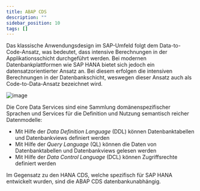 ```yaml
---
title: ABAP CDS
description: ""
sidebar_position: 10
tags: []
---
```


Das klassische Anwendungsdesign im SAP-Umfeld folgt dem Data-to-Code-Ansatz, was bedeutet, dass intensive Berechnungen in der Applikationsschicht durchgeführt werden. Bei modernen Datenbankplattformen wie SAP HANA bietet sich jedoch ein datensatzorientierter Ansatz an. Bei diesem erfolgen die intensiven Berechnungen in der Datenbankschicht, weswegen dieser Ansatz auch als Code-to-Data-Ansatz bezeichnet wird.

![image](https://user-images.githubusercontent.com/47243617/210434025-9ab05a86-7cbd-4cdf-a6e8-274040fa7caf.png)

Die Core Data Services sind eine Sammlung domänenspezifischer Sprachen und Services für die Definition und Nutzung semantisch reicher Datenmodelle:

- Mit Hilfe der _Data Definition Language_ (DDL) können Datenbanktabellen und Datenbankviews definiert werden
- Mit Hilfe der _Query Language_ (QL) können die Daten von Datenbanktabellen und Datenbankviews gelesen werden
- Mit Hilfe der _Data Control Language_ (DCL) können Zugriffsrechte definiert werden

Im Gegensatz zu den HANA CDS, welche spezifisch für SAP HANA entwickelt wurden, sind die ABAP CDS datenbankunabhängig.
